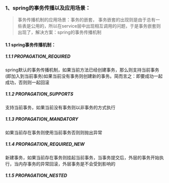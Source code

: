 ### 1、spring的事务传播以及应用场景：

> 事务传播机制的应用场景：事务的嵌套，
> 事务嵌套的出现则是由于总有一些表是公用的，所以在service层中出现相互调用的问题，于是事务嵌套则出现了，解决方案：spring的事务传播机制

#### 1.1 spring事务传播机制：

##### 1.1.1 PROPAGATION_REQUIRED

spring默认的事务传播机制，如果当前方法已经创建事务，那么则支持当前事务(即加入到当前事务)如果当前没有事务则创建新的事务。简而言之：即要成功一起成功，否则则一起回滚

##### 1.1.2 PROPAGATION_SUPPORTS

支持当前事务，如果当前没有事务则以非事务的方式执行

##### 1.1.3 PROPAGATION_MANDATORY

如果当前存在事务则使用当前事务否则则抛出异常

##### 1.1.4 PROPAGATION_REQUIRED_NEW

新建事务，如果当前存在事务则挂起当前事务，当事务提交后，外层的事务开始执行，当内存事务的异常回滚，外层事务是不会受到影响的

##### 1.1.5 PROPAGATION_NESTED
